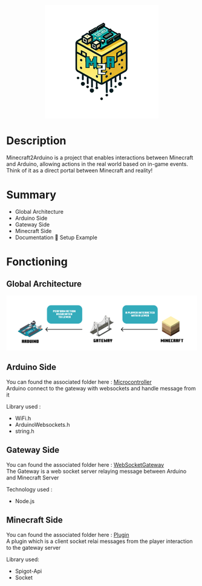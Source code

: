 <p align="center">
  <img src="doc/m2a_logo_txt.png" width="300" height="300" />
</p>

# Description

Minecraft2Arduino is a project that enables interactions between Minecraft and Arduino, allowing actions in the real world based on in-game events. Think of it as a direct portal between Minecraft and reality!


# Summary

- Global Architecture
- Arduino Side
- Gateway Side
- Minecraft Side
- Documentation
🚀 Setup Example

# Fonctioning

## Global Architecture
<p align="center">
  <img src="doc/architecture.png" />
</p>

## Arduino Side
You can found the associated folder here : [Microcontroller](./scripts/script.sh)
<br>
Arduino connect to the gateway with websockets and handle message from it

Library used : 
- WiFi.h
- ArduinoWebsockets.h
- string.h

## Gateway Side
You can found the associated folder here : [WebSocketGateway](./scripts/script.sh)
<br>
The Gateway is a web socket server relaying message between Arduino and Minecraft Server

Technology used :
- Node.js

## Minecraft Side
You can found the associated folder here : [Plugin](./scripts/script.sh)
<br>
A plugin which is a client socket relai messages from the player interaction to the gateway server

Library used:
- Spigot-Api
- Socket


